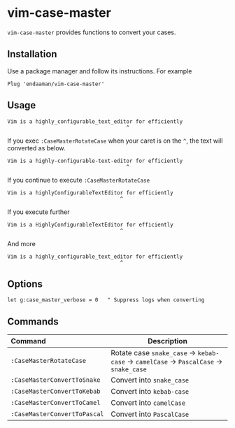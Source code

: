 # vim-case-master

`vim-case-master` provides functions to convert your cases.

## Installation

Use a package manager and follow its instructions. For example

```
Plug 'endaaman/vim-case-master'
```

## Usage

```
Vim is a highly_configurable_text_editor for efficiently
                                      ^
```

If you exec `:CaseMasterRotateCase` when your caret is on the `^`, the text will converted as below.

```
Vim is a highly-configurable-text-editor for efficiently
                                      ^
```

If you continue to execute `:CaseMasterRotateCase`

```
Vim is a highlyConfigurableTextEditor for efficiently
                                    ^
```

If you execute further

```
Vim is a HighlyConfigurableTextEditor for efficiently
                                    ^
```

And more

```
Vim is a highly_configurable_text_editor for efficiently
                                    ^
```

## Options

```vim
let g:case_master_verbose = 0   " Suppress logs when converting
```

## Commands

| Command | Description |
|:---|---|
| `:CaseMasterRotateCase` | Rotate case `snake_case` → `kebab-case` → `camelCase` → `PascalCase` → `snake_case` |
| `:CaseMasterConvertToSnake` | Convert into `snake_case` |
| `:CaseMasterConvertToKebab` | Convert into `kebab-case` |
| `:CaseMasterConvertToCamel` | Convert into `camelCase` |
| `:CaseMasterConvertToPascal` | Convert into `PascalCase` |
